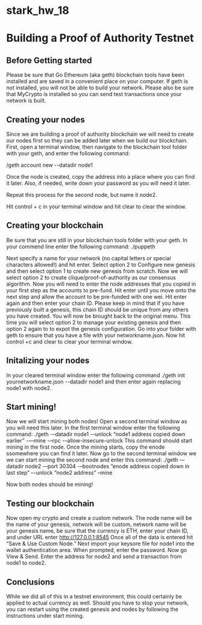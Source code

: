 # stark_hw_18

# Building a Proof of Authority Testnet

## Before Getting started
Please be sure that Go Ethereum (aka geth)  blockchain tools have been installed and are saved in a convenient place on your computer. If geth is not installed, you will not be able to build your network. Please also be sure that MyCrypto is installed so you can send test transactions once your network is built.

## Creating your nodes
Since we are building a proof of authority blockchain we will need to create our nodes first so they can be added later when we build our blockchain. First, open a terminal window, then navigate to the blockchain tool folder with your geth, and enter the following command: 

/geth account new --datadir node1

Once the node is created, copy the address into a place where you can find it later. Also, if needed, write down your password as you will need it later.

Repeat this process for the second node, but name it node2.

Hit control + c in your terminal window and hit clear to clear the window.


## Creating your blockchain

Be sure that you are still in your blockchain tools folder with your geth. In your commend line enter the following command: ./puppeth

Next specify a name for your network (no capital letters or special characters allowed!) and hit enter. Select option 2 to Configure new genesis and then select option 1 to create new genesis from scratch. Now we will select option 2 to create clique/proof-of-authority as our consensus algorithm. Now you will need to enter the node addresses that you copied in your first step as the accounts to pre-fund. Hit enter until you move onto the next step and allow the account to be pre-funded with one wei. Hit enter again and then enter your chain ID. Please keep in mind that if you have previously built a genesis, this chain ID should be unique from any others you have created. You will now be brought back to the original menu. This time you will select option 2 to manage your existing genesis and then option 2 again to to expot the genesis configuration. Go into your folder with geth to ensure that you have a file with your networkname.json. Now hit control +c and clear to clear your terminal window.

## Initalizing your nodes

In your cleared terminal window enter the following command ./geth init yournetworkname.json --datadir node1 and then enter again replacing node1 with node2.

## Start mining!

Now we will start mining both nodes! Open a second terminal window as you will need this later. In the first terminal window enter the following command: ./geth -–datadir node1 -–unlock “node1 address copied down earlier” -—mine -–rpc -–allow-insecure-unlock This command should start mining in the first node. Once the mining starts, copy the enode ssomewhere you can find it later. Now go to the second terminal window we we can start mining the second node and enter this command: ./geth -–datadir node2 -–port 30304 -–bootnodes “enode address copied down in last step” –-unlock “node2 address” –mine

Now both nodes should be mining!

## Testing our blockchain

Now open my crypto and create a custom network. The node name will be the name of your genesis, network will be custom, network name will be your genesis name, be sure that the currency is ETH, enter your chain ID, and under URL enter http://127.0.0.1:8545 Once all of the data is entered hit “Save & Use Custom Node.” Next import your keysore file for node1 into the wallet authentication area. When prompted, enter the password. Now go View & Send. Enter the address for node2 and send a transaction from node1 to node2.

## Conclusions

While we did all of this in a testnet environment, this could certainly be applied to actual currency as well. Should you have to stop your network, you can restart using the created genesis and nodes by following the instructions under start mining.

